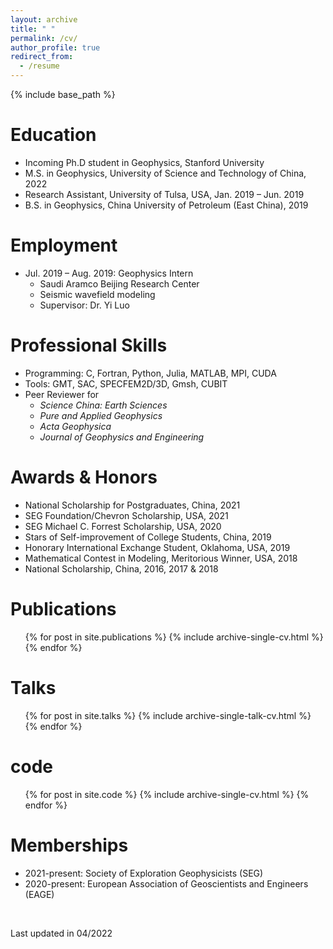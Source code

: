 ```yaml
---
layout: archive
title: " "
permalink: /cv/
author_profile: true
redirect_from:
  - /resume
---
```


{% include base_path %}

Education
======
* Incoming Ph.D student in Geophysics, Stanford University
* M.S. in Geophysics, University of Science and Technology of China, 2022
* Research Assistant, University of Tulsa, USA,  Jan. 2019 – Jun. 2019
* B.S. in Geophysics, China University of Petroleum (East China), 2019

Employment
======
* Jul. 2019 – Aug. 2019: Geophysics Intern
  * Saudi Aramco Beijing Research Center
  * Seismic wavefield modeling
  * Supervisor: Dr. Yi Luo


Professional Skills
======
* Programming: C, Fortran, Python, Julia, MATLAB, MPI, CUDA
* Tools: GMT, SAC, SPECFEM2D/3D, Gmsh, CUBIT
* Peer Reviewer for
  * *Science China: Earth Sciences*
  * *Pure and Applied Geophysics*
  * *Acta Geophysica*
  * *Journal of Geophysics and Engineering*


Awards & Honors
======

* National Scholarship for Postgraduates, China, 2021
* SEG Foundation/Chevron Scholarship, USA, 2021
* SEG Michael C. Forrest Scholarship, USA, 2020
* Stars of Self-improvement of College Students, China, 2019
* Honorary International Exchange Student, Oklahoma, USA, 2019
* Mathematical Contest in Modeling, Meritorious Winner, USA, 2018
* National Scholarship, China, 2016, 2017 & 2018


Publications
======

  <ul>{% for post in site.publications %}
    {% include archive-single-cv.html %}
  {% endfor %}</ul>

Talks
======
  <ul>{% for post in site.talks %}
    {% include archive-single-talk-cv.html %}
  {% endfor %}</ul>

code
======
  <ul>{% for post in site.code %}
    {% include archive-single-cv.html %}
  {% endfor %}</ul>

Memberships
======
* 2021-present: Society of Exploration Geophysicists (SEG)
* 2020-present: European Association of Geoscientists and Engineers (EAGE)

<br/>

Last updated in 04/2022

